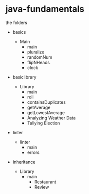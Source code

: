 # java-fundamentals

the folders
- basics
     - Main
        - main
        - pluralize
        - randomNum
        - flipNHeads
        - clock
- basiclibrary
     - Library
        - main
        - roll
        - containsDuplicates
        - getAverage
        - getLowestAverage
        - Analyzing Weather Data
        - Tallying Election
        
- linter
     - linter
        - main
        - errors
        
- inheritance
     - Library
        - main
            - Restaurant       
            - Review       